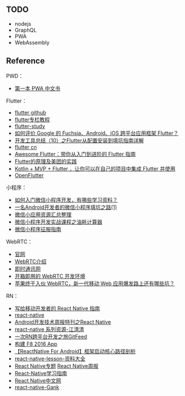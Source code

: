 ## TODO

- nodejs
- GraphQL
- PWA
- WebAssembly

## Reference

PWD：

- [第一本 PWA 中文书](https://github.com/SangKa/PWA-Book-CN)

Flutter：

- [flutter github](https://github.com/flutter/flutter)
- [flutter专栏教程](http://blog.csdn.net/column/details/13593.html)
- [flutter-study](https://github.com/yang7229693/flutter-study)
- [如何评价 Google 的 Fuchsia、Android、iOS 跨平台应用框架 Flutter？](https://www.zhihu.com/question/50156415)
- [开发工具总结（10）之Flutter从配置安装到填坑指南详解](https://www.jianshu.com/p/399c01657920)
- [flutter cn](https://flutter-io.cn/)
- [Awesome Flutter：带你从入门到进阶的 Flutter 指南](https://juejin.im/post/5b2869e66fb9a00e5f3e861f)
- [Flutter的原理及美团的实践](https://mp.weixin.qq.com/s?__biz=MjM5NjQ5MTI5OA==&mid=2651748565&idx=1&sn=f92ce52627b680529c3c31e393779168&chksm=bd12a1988a65288eec838dbe64a31990f64baff2093f85ba8c75f581fcd5883947867d7a20a0&mpshare=1&scene=1&srcid=08095QIv3usd64vN4liBBi1c#rd)
- [Kotlin + MVP + Flutter ，让你可以在自己的项目中集成 Flutter 并使用](https://juejin.im/post/5b7cf52e51882542c963f0f1)
- [OpenFlutter](https://github.com/OpenFlutter)

小程序：

- [如何入门微信小程序开发，有哪些学习资料？](https://www.zhihu.com/question/50907897)
- [一名Android开发者的微信小程序填坑之路(1)](http://blog.csdn.net/luoyanglizi/article/details/52681245)
- [微信小应用资源汇总整理](https://github.com/lypeer/awesome-wechat-weapp)
- [微信小程序开发实战课程之油耗计算器](http://edu.csdn.net/course/detail/3839)
- [微信小程序征服指南](http://weapp.masterstudio.tech/guide/guide_article.html)

WebRTC：

- [官网](https://webrtc.org/start/)
- [WebRTC介绍](https://github.com/ChenYilong/WebRTC)
- [即时通讯网](http://www.52im.net/thread-50-1-1.html)
- [开箱即用的 WebRTC 开发环境](https://blog.piasy.com/2017/06/17/out-of-the-box-webrtc-dev-env/)
- [苹果终于入伙 WebRTC，新一代移动 Web 应用爆发路上还有哪些坑？](https://banburytang.github.io/2017/06/webrtc/)

RN：

- [写给移动开发者的 React Native 指南](http://www.jianshu.com/p/b88944250b25)
- [react-native](https://facebook.github.io/react-native/)
- [Android开发技术周报特刊之React Native](http://androidweekly.cn/android-dev-special-weekly-react-native/)
- [react-native 系列资源-江清清](http://www.lcode.org/react-native/)
- [一次RN跨平台开发之旅GitFeed](http://xiekw2010.github.io/2016/02/11/rngitfeed)
- [构建 F8 2016 App](http://f8-app.liaohuqiu.net/tutorials/building-the-f8-app/planning/)
- <a href="https://mp.weixin.qq.com/s?__biz=MzI1MTA1MzM2Nw==&mid=2649796767&idx=1&sn=9a499453b627a223e0c2863658dd0329&scene=0&key=b28b03434249256be926ee356516850b2069dc5d3b518f346e46c35ede8e6372e0d30db16263cd591cb592f8c08ff2e1&ascene=0&uin=MjAyNzY1NTU%3D&devicetype=iMac+MacBookPro12%2C1+OSX+OSX+10.11.3+build(15D21)&version=11020201&pass_ticket=05otuT9MFSWXO43Jv%2FenDGRq0%2Fe5PIh10dUcIP%2BNntg%3D">【ReactNative For Android】框架启动核心路径剖析</a>
- [react-native-lesson-资料大全](https://github.com/vczero/react-native-lesson)
- [React Native专题](http://www.lcode.org/react-native/)
[React Native周报](http://www.lcode.org/category/react-native-zong/react-native%E6%8A%80%E6%9C%AF%E5%91%A8%E6%8A%A5/)
- [React-Native学习指南](https://github.com/reactnativecn/react-native-guide)
- [React Native中文网](http://reactnative.cn/)
- [react-native-Gank](https://github.com/wangdicoder/react-native-Gank)

